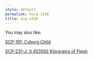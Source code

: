 ```yaml
---
style: default
permalink: Xscp-1436
title: scp-1436
---
```

You may also like:

[SCP-191: Cyborg Child](http://scp-wiki.net/scp-191)

[SCP-231-J: 0.453592 Kilograms of Flesh](http://scp-wiki.net/scp-231-j)
